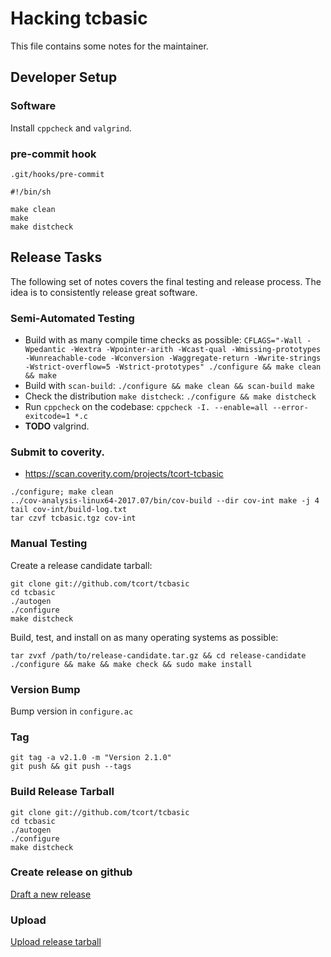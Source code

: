 # Hacking tcbasic

This file contains some notes for the maintainer.

## Developer Setup

### Software

Install `cppcheck` and `valgrind`.

### pre-commit hook

`.git/hooks/pre-commit`
```
#!/bin/sh

make clean
make
make distcheck
```

## Release Tasks

The following set of notes covers the final testing and release process.
The idea is to consistently release great software.

### Semi-Automated Testing

- Build with as many compile time checks as possible: `CFLAGS="-Wall -Wpedantic -Wextra -Wpointer-arith -Wcast-qual -Wmissing-prototypes -Wunreachable-code -Wconversion -Waggregate-return -Wwrite-strings -Wstrict-overflow=5 -Wstrict-prototypes" ./configure && make clean && make`
- Build with `scan-build`: `./configure && make clean && scan-build make`
- Check the distribution `make distcheck`: `./configure && make distcheck`
- Run `cppcheck` on the codebase: `cppcheck -I. --enable=all --error-exitcode=1 *.c`
- **TODO** valgrind.

### Submit to coverity.

- https://scan.coverity.com/projects/tcort-tcbasic

```
./configure; make clean
../cov-analysis-linux64-2017.07/bin/cov-build --dir cov-int make -j 4
tail cov-int/build-log.txt
tar czvf tcbasic.tgz cov-int
```

### Manual Testing

Create a release candidate tarball:

    git clone git://github.com/tcort/tcbasic
    cd tcbasic
    ./autogen
    ./configure
    make distcheck

Build, test, and install on as many operating systems as possible:

    tar zvxf /path/to/release-candidate.tar.gz && cd release-candidate
    ./configure && make && make check && sudo make install

### Version Bump

Bump version in `configure.ac`

### Tag

    git tag -a v2.1.0 -m "Version 2.1.0"
    git push && git push --tags

### Build Release Tarball

    git clone git://github.com/tcort/tcbasic
    cd tcbasic
    ./autogen
    ./configure
    make distcheck

### Create release on github

[Draft a new release](https://github.com/tcort/tcbasic/releases/new)

### Upload

[Upload release tarball](https://github.com/tcort/tcbasic/releases)

